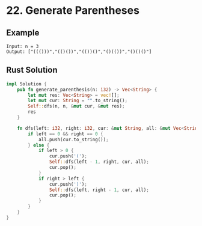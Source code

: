 <script setup>
import P22 from '../../../../../src/components/P22.vue'
</script>

# 22. Generate Parentheses

## Example

```
Input: n = 3
Output: ["((()))","(()())","(())()","()(())","()()()"]
```

<P22 />

## Rust Solution

```rust
impl Solution {
    pub fn generate_parenthesis(n: i32) -> Vec<String> {
        let mut res: Vec<String> = vec![];
        let mut cur: String = "".to_string();
        Self::dfs(n, n, &mut cur, &mut res);
        res
    }

    fn dfs(left: i32, right: i32, cur: &mut String, all: &mut Vec<String>) {
        if left == 0 && right == 0 {
            all.push(cur.to_string());
        } else {
            if left > 0 {
                cur.push('(');
                Self::dfs(left - 1, right, cur, all);
                cur.pop();
            }
            if right > left {
                cur.push(')');
                Self::dfs(left, right - 1, cur, all);
                cur.pop();
            }
        }
    }
}
```
